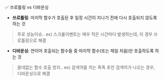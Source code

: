 ✅ 쓰로틀링 vs 디바운싱
* <b>쓰로틀링</b>: 마지막 함수가 호출된 후 일정 시간이 지나기 전에 다시 호출되지 않도록 하는 것
> 주로 성능이슈.. ex) 스크롤이벤트는 매우 적은 시간마다 발생하는데, 이 경우 쓰로틀링으로 해결
* <b>디바운싱</b>: 연이어 호출되는 함수들 중 마지막 함수(또는 제일 처음)만 호출하도록 하는 것
> 쓸데없는 함수 호출 방지.. ex) 검색어를 치는 족족 추천 검색어가 나오는 경우, 디바운싱으로 해결
